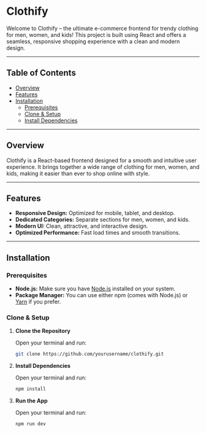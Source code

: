 # Clothify

Welcome to Clothify – the ultimate e-commerce frontend for trendy clothing for men, women, and kids! This project is built using React and offers a seamless, responsive shopping experience with a clean and modern design.

---

## Table of Contents

- [Overview](#overview)
- [Features](#features)
- [Installation](#installation)
  - [Prerequisites](#prerequisites)
  - [Clone & Setup](#clone--setup)
  - [Install Dependencies](#install-dependencies)

---

## Overview

Clothify is a React-based frontend designed for a smooth and intuitive user experience. It brings together a wide range of clothing for men, women, and kids, making it easier than ever to shop online with style.

---

## Features

- **Responsive Design:** Optimized for mobile, tablet, and desktop.
- **Dedicated Categories:** Separate sections for men, women, and kids.
- **Modern UI:** Clean, attractive, and interactive design.
- **Optimized Performance:** Fast load times and smooth transitions.

---

## Installation

### Prerequisites

- **Node.js:** Make sure you have [Node.js](https://nodejs.org/) installed on your system.
- **Package Manager:** You can use either npm (comes with Node.js) or [Yarn](https://yarnpkg.com/) if you prefer.

### Clone & Setup

1. **Clone the Repository**

   Open your terminal and run:

   ```bash
   git clone https://github.com/yourusername/clothify.git

2. **Install Dependencies**

   Open your terminal and run:

   ```bash
   npm install

3. **Run the App**

   Open your terminal and run:

   ```bash
   npm run dev
   
